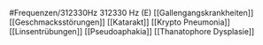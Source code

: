 #Frequenzen/312330Hz
312330 Hz (E)
[[Gallengangskrankheiten]]
[[Geschmacksstörungen]]
[[Katarakt]]
[[Krypto Pneumonia]]
[[Linsentrübungen]]
[[Pseudoaphakia]]
[[Thanatophore Dysplasie]]